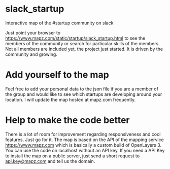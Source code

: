 # slack_startup
Interactive map of the #startup community on slack

Just point your browser to https://www.mapz.com/static/startup/slack_startup.html to see the members of the community or search for particular skills of the members. Not all members are included yet, the project just started. It is driven by the community and growing.

# Add yourself to the map

Feel free to add your personal data to the json file if you are a member of the group and would like to see which startups are developing around your location. I will update the map hosted at mapz.com frequently.

# Help to make the code better

There is a lot of room for improvement regarding responsiveness and cool features. Just go for it. The map is based on the API of the mapping service https://www.mapz.com which is basically a custom build of OpenLayers 3. You can use the code on localhost without an API key. If you need a API Key to install the map on a public server, just send a short request to api.key@mapz.com and tell us the domain.
